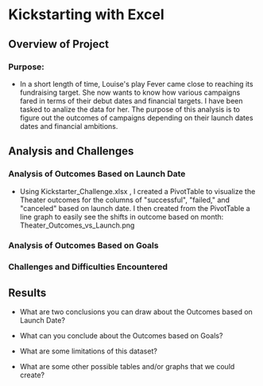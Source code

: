 # Kickstarting with Excel

## Overview of Project

### Purpose: 
 
 - In a short length of time, Louise's play Fever came close to reaching its fundraising target. She now wants to know how various campaigns fared in terms of their debut dates and financial targets. I have been tasked to analize the data for her. The purpose of this analysis is to figure out the outcomes of campaigns depending on their launch dates dates and financial ambitions.

## Analysis and Challenges

### Analysis of Outcomes Based on Launch Date

 - Using Kickstarter_Challenge.xlsx , I created a PivotTable to visualize the Theater outcomes for the columns of "successful", "failed," and "canceled" based on launch date. I then created from the PivotTable a line graph to easily see the shifts in outcome based on month: Theater_Outcomes_vs_Launch.png

### Analysis of Outcomes Based on Goals

### Challenges and Difficulties Encountered

## Results

- What are two conclusions you can draw about the Outcomes based on Launch Date?

- What can you conclude about the Outcomes based on Goals?

- What are some limitations of this dataset?

- What are some other possible tables and/or graphs that we could create?

